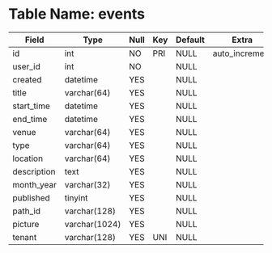 # Table Name: events

| Field       | Type          | Null | Key | Default | Extra          |
|-------------|---------------|------|-----|---------|----------------|
| id          | int           | NO   | PRI | NULL    | auto_increment |
| user_id     | int           | NO   |     | NULL    |                |
| created     | datetime      | YES  |     | NULL    |                |
| title       | varchar(64)   | YES  |     | NULL    |                |
| start_time  | datetime      | YES  |     | NULL    |                |
| end_time    | datetime      | YES  |     | NULL    |                |
| venue       | varchar(64)   | YES  |     | NULL    |                |
| type        | varchar(64)   | YES  |     | NULL    |                |
| location    | varchar(64)   | YES  |     | NULL    |                |
| description | text          | YES  |     | NULL    |                |
| month_year  | varchar(32)   | YES  |     | NULL    |                |
| published   | tinyint       | YES  |     | NULL    |                |
| path_id     | varchar(128)  | YES  |     | NULL    |                |
| picture     | varchar(1024) | YES  |     | NULL    |                |
| tenant      | varchar(128)  | YES  | UNI | NULL    |                |
